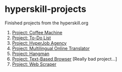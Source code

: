 # hyperskill-projects
Finished projects from the hyperskill.org

1. [Project: Coffee Machine](https://hyperskill.org/projects/68)
2. [Project: To-Do List](https://hyperskill.org/projects/105)
3. [Project: HyperJob Agency](https://hyperskill.org/projects/94)
4. [Project: Multilingual Online Translator](https://hyperskill.org/projects/99)
5. [Project: Hangman](https://hyperskill.org/projects/69)
6. [Project: Text-Based Browser](https://hyperskill.org/projects/79) [Really bad project...]
7. [Project: Web Scraper](https://hyperskill.org/projects/145)

